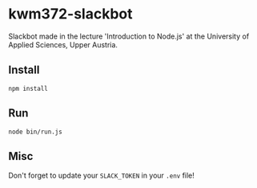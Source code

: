 # kwm372-slackbot

Slackbot made in the lecture 'Introduction to Node.js' at the University of Applied Sciences, Upper Austria.

## Install

``npm install``

## Run

``node bin/run.js``

## Misc

Don't forget to update your ``SLACK_TOKEN`` in your ``.env`` file!